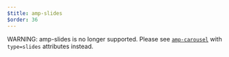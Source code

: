```yaml
---
$title: amp-slides
$order: 36
---
```


<!---
Copyright 2015 The AMP HTML Authors. All Rights Reserved.

Licensed under the Apache License, Version 2.0 (the "License");
you may not use this file except in compliance with the License.
You may obtain a copy of the License at

      http://www.apache.org/licenses/LICENSE-2.0

Unless required by applicable law or agreed to in writing, software
distributed under the License is distributed on an "AS-IS" BASIS,
WITHOUT WARRANTIES OR CONDITIONS OF ANY KIND, either express or implied.
See the License for the specific language governing permissions and
limitations under the License.
-->



WARNING: amp-slides is no longer supported. Please see [`amp-carousel`](https://github.com/ampproject/amphtml/blob/master/extensions/amp-slides/../amp-carousel/amp-carousel.md)
with `type=slides` attributes instead.
